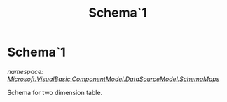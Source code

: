 ﻿---
title: Schema`1
---

# Schema`1
_namespace: [Microsoft.VisualBasic.ComponentModel.DataSourceModel.SchemaMaps](N-Microsoft.VisualBasic.ComponentModel.DataSourceModel.SchemaMaps.html)_

Schema for two dimension table.




